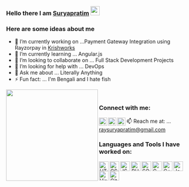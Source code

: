 ### Hello there I am [Suryapratim][linkedin] <img src="https://media.giphy.com/media/hvRJCLFzcasrR4ia7z/giphy.gif" width="25px"><br/>

### Here are some ideas about me

- 🔭 I’m currently working on ...Payment Gateway Integration using Rayzorpay in [Krishworks][comp_website]
- 🌱 I’m currently learning ... Angular.js
- 👯 I’m looking to collaborate on ... Full Stack Development Projects
- 🤔 I’m looking for help with ... DevOps
- 💬 Ask me about ... Literally Anything
- ⚡ Fun fact: ... I'm Bengali and I hate fish<br/>
<img align="left" height="250px" src="https://www.bacancytechnology.com/blog/wp-content/uploads/2019/07/developer-dribbble.gif" width="250px">
<br/>

### Connect with me:

[<img align="left" alt="Suryapratim | LinkedIn" width="22px" src="https://img.icons8.com/nolan/2x/linkedin.png" />][linkedin]
[<img align="left" alt="Suryapratim | Facebook" width="22px" src="https://img.icons8.com/nolan/2x/facebook-f.png" />][facebook]
[<img align="left" alt="Suryapratim | Quora" width="22px" src="https://img.icons8.com/doodle/2x/quora.png" />][quora]
📫 Reach me at: ... raysuryapratim@gmail.com
<br/>

### Languages and Tools I have worked on:

<img align="left" alt="HTML" height="26px" src="https://img.icons8.com/color/48/000000/html-5.png" />
<img align="left" alt="CSS" height="26px" src="https://img.icons8.com/color/48/000000/css3.png" />
<img align="left" alt="JS" height="26px" src="https://img.icons8.com/color/48/000000/javascript.png" />
<img align="left" alt="PHP" height="26px" src="https://img.icons8.com/color/48/000000/php.png" />
<img align="left" alt="SQL" height="26px" src="https://img.icons8.com/color/48/000000/sql.png" />
<img align="left" alt="C" height="26px" src="https://img.icons8.com/color/48/000000/c-programming.png" />
<img align="left" alt="C++" height="26px" src="https://img.icons8.com/color/48/000000/c-plus-plus-logo.png" />
<img align="left" alt="Java" height="26px" src="https://img.icons8.com/color/48/000000/java-coffee-cup-logo.png" />
<img align="left" alt="Visual Studio Code" height="26px" src="https://img.icons8.com/color/48/000000/visual-studio-code-2019.png" />
<img align="left" alt="Github" height="26px" src="https://img.icons8.com/color/48/000000/github.png" />



[comp_website]: https://krishworks.com
[linkedin]: https://www.linkedin.com/in/suryapratimray
[facebook]: https://www.facebook.com/suryapratim.ray.5
[quora]: https://www.quora.com/profile/Suryapratim-Ray
